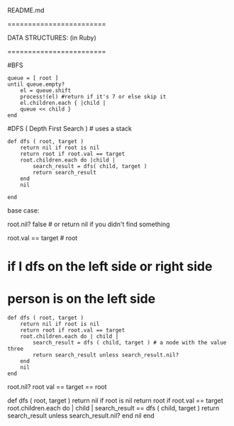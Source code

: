 README.md

========================

DATA STRUCTURES:
(in Ruby)

========================

#BFS 

```
queue = [ root ]
until queue.empty?
    el = queue.shift
    process!(el) #return if it's 7 or else skip it
    el.children.each { |child | 
    queue << child }
end
```

#DFS ( Depth First Search ) # uses a stack

```
def dfs ( root, target )
    return nil if root is nil 
    return root if root.val == target
    root.children.each do |child |
        search_result = dfs( child, target )
        return search_result 
    end
    nil

end
```

base case:  

root.nil? false # or return nil if you didn't find something

root.val == target # root

# if I dfs on the left side or right side 
# person is on the left side


```
def dfs ( root, target )
    return nil if root is nil 
    return root if root.val == target
    root.children.each do | child | 
        search_result = dfs ( child, target ) # a node with the value three
        return search_result unless search_result.nil?
    end
    nil
end
```

root.nil? 
root val == target == root

def dfs ( root, target ) 
    return nil if root is nil
    return root if root.val == target
    root.children.each do | child |
      search_result == dfs ( child, target ) 
      return search_result unless search_result.nil?
    end
    nil
end

